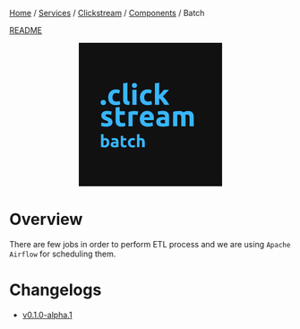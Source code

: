 <p>
    <a href="/docs/index.md">Home</a> /
    <a href="/docs/services/index.md">Services</a> /
    <a href="/docs/services/clickstream/index.md">Clickstream</a> /
    <a href="/services/clickstream/docs/index.md">Components</a> /
    <span>Batch</span>
</p>

<a href="/services/clickstream/src/batch/README.md">README</a>

<p align="center">
    <img src="/services/clickstream/docs/resources/images/clickstream_batch.png" width="256" height="256" />
</p>

# Overview
There are few jobs in order to perform ETL process and we are using `Apache Airflow` for scheduling them.

# Changelogs
- [v0.1.0-alpha.1](/services/clickstream/src/batch/CHANGELOG.md#v010-alpha1)
